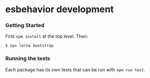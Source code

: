 # esbehavior development

### Getting Started

First `npm install` at the top level. Then:

```
$ npx lerna bootstrap
```


### Running the tests

Each package has its own tests that can be run with `npm run test`.

